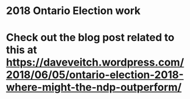 # 2018 Ontario Election work

# Check out the blog post related to this at https://daveveitch.wordpress.com/2018/06/05/ontario-election-2018-where-might-the-ndp-outperform/
